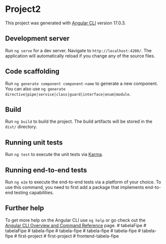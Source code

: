 # Project2

This project was generated with [Angular CLI](https://github.com/angular/angular-cli) version 17.0.3.

## Development server

Run `ng serve` for a dev server. Navigate to `http://localhost:4200/`. The application will automatically reload if you change any of the source files.

## Code scaffolding

Run `ng generate component component-name` to generate a new component. You can also use `ng generate directive|pipe|service|class|guard|interface|enum|module`.

## Build

Run `ng build` to build the project. The build artifacts will be stored in the `dist/` directory.

## Running unit tests

Run `ng test` to execute the unit tests via [Karma](https://karma-runner.github.io).

## Running end-to-end tests

Run `ng e2e` to execute the end-to-end tests via a platform of your choice. To use this command, you need to first add a package that implements end-to-end testing capabilities.

## Further help

To get more help on the Angular CLI use `ng help` or go check out the [Angular CLI Overview and Command Reference](https://angular.io/cli) page.
#   t a b e l a F i p e  
 #   t a b e l a F i p e  
 #   t a b e l a - f i p e  
 #   t a b e l a - f i p e  
 #   t a b e l a - f i p e  
 #   t a b e l a - f i p e  
 #   t a b e l a - f i p e  
 #   f i r s t - p r o j e c t  
 #   f i r s t - p r o j e c t  
 #   f r o n t e n d - t a b e l a - f i p e  
 
